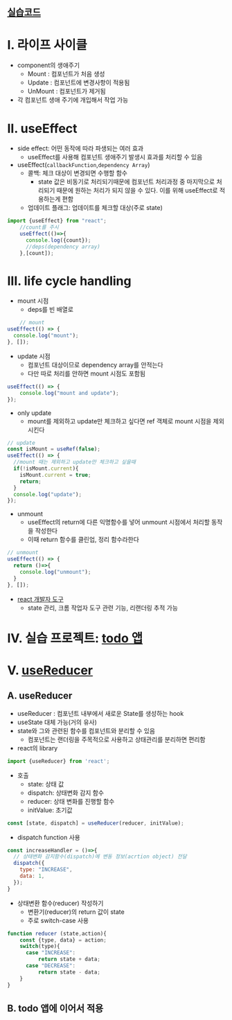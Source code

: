 
[실습코드](../section06/src/components/LifeCycleControl.jsx)
---

# I. 라이프 사이클
- component의 생애주기
  - Mount : 컴포넌트가 처음 생성
  - Update : 컴포넌트에 변경사항이 적용됨
  - UnMount : 컴포넌트가 제거됨
- 각 컴포넌트 생애 주기에 개입해서 작업 가능

# II. useEffect
- side effect: 어떤 동작에 따라 파생되는 여러 효과
  - useEffect를 사용해 컴포넌트 생애주기 발생시 효과를 처리할 수 있음
- useEffect(`callbackFunction`,`dependency Array`)
  - 콜백: 체크 대상이 변경되면 수행할 함수
    - state 값은 비동기로 처리되기때문에 컴포넌트 처리과정 중 마지막으로 처리되기 때문에 원하는 처리가 되지 않을 수 있다. 이를 위해 useEffect로 적용하는게 편함
  - 업데이트 플래그: 업데이트를 체크할 대상(주로 state)
```jsx
import {useEffect} from "react";
    //count를 주시
    useEffect(()=>{
      console.log({count});
      //deps(dependency array)
    },[count]);
```
# III. life cycle handling
- mount 시점
  - deps를 빈 배열로 
```jsx
    // mount
useEffect(() => {
  console.log("mount");
}, []);
```
- update 시점
  - 컴포넌트 대상이므로 dependency array를 안적는다
  - 다만 따로 처리를 안하면 mount 시점도 포함됨
```jsx
useEffect(() => {
    console.log("mount and update");
});
```
- only update
  - mount를 제외하고 update만 체크하고 싶다면 ref 객체로 mount 시점을 제외시킨다
```jsx
// update
const isMount = useRef(false);
useEffect(() => {
  //mount 때는 제외하고 update만 체크하고 싶을때
  if(!isMount.current){
    isMount.current = true;
    return;
  }
  console.log("update");
});
```
- unmount
  - useEffect의 return에 다른 익명함수를 넣어 unmount 시점에서 처리할 동작을 작성한다
  - 이때 return 함수를 클린업, 정리 함수라한다
```jsx
// unmount
useEffect(() => {
  return ()=>{
    console.log("unmount");
  }
}, []);
```

- [react 개발자 도구](https://chrome.google.com/webstore/detail/react-developer-tools/fmkadmapgofadopljbjfkapdkoienihi?hl=ko)
  - state 관리, 크롬 작업자 도구 관련 기능, 리랜더링 추적 가능


# IV. 실습 프로젝트: [todo 앱](../section06)

# V. [useReducer](../section07)
## A. useReducer
- useReducer : 컴포넌트 내부에서 새로운 State를 생성하는 hook
- useState 대체 가능(거의 유사)
- state와 그와 관련된 함수를 컴포넌트와 분리할 수 있음
  - 컴포넌트는 랜더링을 주목적으로 사용하고 상태관리를 분리하면 편리함
- react의 library
```jsx
import {useReducer} from 'react';
```
- 호출
  - state: 상태 값
  - dispatch: 상태변화 감지 함수
  - reducer: 상태 변화를 진행할 함수
  - initValue: 초기값
```jsx
const [state, dispatch] = useReducer(reducer, initValue);
```
- dispatch function 사용
```jsx
const increaseHandler = ()=>{
  // 상태변화 감지함수(dispatch)에 변동 정보(acrtion object) 전달
  dispatch({
    type: "INCREASE",
    data: 1,
  });
}
```
- 상태변환 함수(reducer) 작성하기
  - 변환기(reducer)의 return 값이 state 
  - 주로 switch-case 사용
```jsx
function reducer (state,action){
    const {type, data} = action;
    switch(type){
      case "INCREASE":
          return state + data;
      case "DECREASE":
          return state - data;
    }
}
```
## B. todo 앱에 이어서 적용
